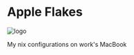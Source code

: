 # Apple Flakes

<img src="https://user-images.githubusercontent.com/87579883/211211441-f53d23cc-89ec-4297-be35-e7540b07df42.png" alt="logo" style="max-width: 100%;"/>

My nix configurations on work's MacBook
